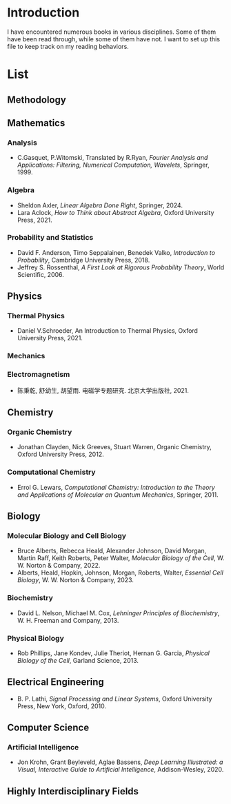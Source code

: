 # Introduction 
I have encountered numerous books in various disciplines. Some of them have been read through, while some of them have not. I want to set up this file to keep track on my reading behaviors.

# List
## Methodology
## Mathematics
### Analysis
* C.Gasquet, P.Witomski, Translated by R.Ryan, *Fourier Analysis and Applications: Filtering, Numerical Computation, Wavelets*, Springer, 1999.
### Algebra
* Sheldon Axler, *Linear Algebra Done Right*, Springer, 2024.
* Lara Aclock, *How to Think about Abstract Algebra*, Oxford University Press, 2021.
### Probability and Statistics
* David F. Anderson, Timo Seppalainen, Benedek Valko, *Introduction to Probability*, Cambridge University Press, 2018.
* Jeffrey S. Rossenthal, *A First Look at Rigorous Probability Theory*, World Scientific, 2006.
## Physics
### Thermal Physics
* Daniel V.Schroeder, An Introduction to Thermal Physics, Oxford University Press, 2021.
### Mechanics
### Electromagnetism
* 陈秉乾, 舒幼生, 胡望雨. 电磁学专题研究. 北京大学出版社, 2021.
## Chemistry
### Organic Chemistry
* Jonathan Clayden, Nick Greeves, Stuart Warren, Organic Chemistry, Oxford University Press, 2012.
### Computational Chemistry
* Errol G. Lewars, *Computational Chemistry: Introduction to the Theory and Applications of Molecular an Quantum Mechanics*, Springer, 2011.
## Biology
### Molecular Biology and Cell Biology
* Bruce Alberts, Rebecca Heald, Alexander Johnson, David Morgan, Martin Raff, Keith Roberts, Peter Walter, *Molecular Biology of the Cell*, W. W. Norton & Company, 2022.
* Alberts, Heald, Hopkin, Johnson, Morgan, Roberts, Walter, *Essential Cell Biology*, W. W. Norton & Company, 2023.
### Biochemistry
* David L. Nelson, Michael M. Cox, *Lehninger
Principles of Biochemistry*, W. H. Freeman and Company, 2013.
### Physical Biology
* Rob Phillips, Jane Kondev, Julie Theriot, Hernan G. Garcia, *Physical Biology
of the Cell*, Garland Science, 2013.
## Electrical Engineering
* B. P. Lathi, *Signal Processing and Linear Systems*, Oxford University Press, New York, Oxford, 2010. 
## Computer Science
### Artificial Intelligence
* Jon Krohn, Grant Beyleveld, Aglae Bassens, *Deep Learning Illustrated: a Visual, Interactive Guide to Artificial Intelligence*, Addison-Wesley, 2020.
## Highly Interdisciplinary Fields



